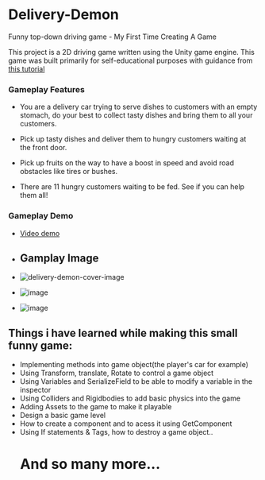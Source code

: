 # Delivery-Demon
Funny top-down driving game - My First Time Creating A Game

This project is a 2D driving game written using the Unity game engine. This game was built primarily for self-educational purposes with guidance from [this tutorial](https://www.udemy.com/course/unitycourse/)

### Gameplay Features

- You are a delivery car trying to serve dishes to customers with an empty stomach, do your best to collect tasty dishes and bring them to all your customers. 

- Pick up tasty dishes and deliver them to hungry customers waiting at the front door.

- Pick up fruits on the way to have a boost in speed and avoid road obstacles like tires or bushes.

- There are 11 hungry customers waiting to be fed. See if you can help them all!

### Gameplay Demo 
- [Video demo](https://drive.google.com/file/d/1pwZKYZGwVqm4CAsC4BgrkO8bta978qKK/preview)

- ## Gamplay Image
- ![delivery-demon-cover-image](https://github.com/LadyKillerr/Delivery-Demon/assets/107382099/2ef7776b-f8e4-47e5-9604-a47e66b7e731)
- ![image](https://github.com/LadyKillerr/Delivery-Demon/assets/107382099/7e3251dc-2b2d-4472-b44f-a2bb0bd0f1bf)
- ![image](https://github.com/LadyKillerr/Delivery-Demon/assets/107382099/0a31f3ab-6eb9-4587-89b6-022339f8708a)

## Things i have learned while making this small funny game: 
- Implementing methods into game object(the player's car for example)
- Using Transform, translate, Rotate to control a game object
- Using Variables and SerializeField to be able to modify a variable in the inspector
- Using Colliders and Rigidbodies to add basic physics into the game
- Adding Assets to the game to make it playable
- Design a basic game level
- How to create a component and to acess it using GetComponent
- Using If statements & Tags, how to destroy a game object..
  # And so many more...
